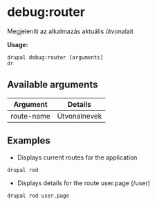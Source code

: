# debug:router
Megjeleníti az alkalmazás aktuális útvonalait

**Usage:**
```
drupal debug:router [arguments]
dr
```

## Available arguments
Argument | Details
---------|-------------
route-name | Útvonalnevek

## Examples
* Displays current routes for the application
```
drupal rod
```
* Displays details for the route user.page (/user)
```
drupal rod user.page
```
